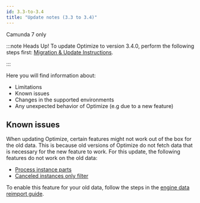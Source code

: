 ```yaml
---
id: 3.3-to-3.4
title: "Update notes (3.3 to 3.4)"
---
```


<span class="badge badge--platform">Camunda 7 only</span>

:::note Heads Up!
To update Optimize to version 3.4.0, perform the following steps first: [Migration & Update Instructions](./instructions.md).

:::

Here you will find information about:

- Limitations
- Known issues
- Changes in the supported environments
- Any unexpected behavior of Optimize (e.g due to a new feature)

## Known issues

When updating Optimize, certain features might not work out of the box for the old data. This is because old versions of Optimize
do not fetch data that is necessary for the new feature to work. For this update, the following features do not work on the old data:

- [Process instance parts](./components/userguide/process-analysis/report-analysis/process-instance-parts.md)
- [Canceled instances only filter](./components/userguide/process-analysis/instance-state-filters.md#canceled-instances-only-filter)

To enable this feature for your old data, follow the steps in the [engine data reimport guide](./../../reimport.md).
